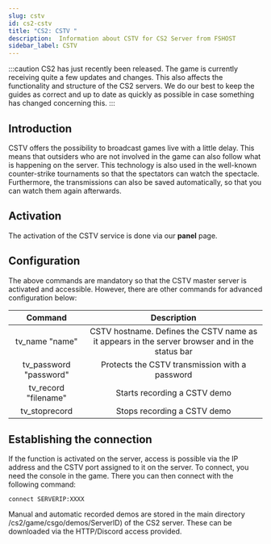 ```yaml
---
slug: cstv
id: cs2-cstv
title: "CS2: CSTV "
description:  Information about CSTV for CS2 Server from FSHOST
sidebar_label: CSTV
---
```




:::caution
CS2 has just recently been released. The game is currently receiving quite a few updates and changes. This also affects the functionality and structure of the CS2 servers. We do our best to keep the guides as correct and up to date as quickly as possible in case something has changed concerning this.
:::



## Introduction


CSTV offers the possibility to broadcast games live with a little delay. This means that outsiders who are not involved in the game can also follow what is happening on the server. This technology is also used in the well-known counter-strike tournaments so that the spectators can watch the spectacle. Furthermore, the transmissions can also be saved automatically, so that you can watch them again afterwards.



## Activation

The activation of the CSTV service is done via our **panel** page. 


## Configuration

The above commands are mandatory so that the CSTV master server is activated and accessible. However, there are other commands for advanced configuration below:

|            Command            |                         Description                         |
| :--------------------------: | :----------------------------------------------------------: |
|        tv_name "name"        | CSTV hostname. Defines the CSTV name as it appears in the server browser and in the status bar |
|    tv_password "password"    |       Protects the CSTV transmission with a password       |
|     tv_record "filename"     |             Starts recording a CSTV demo             |
|        tv_stoprecord         |            Stops recording a CSTV demo             |



## Establishing the connection

If the function is activated on the server, access is possible via the IP address and the CSTV port assigned to it on the server. To connect, you need the console in the game. There you can then connect with the following command:

```
connect SERVERIP:XXXX
```


Manual and automatic recorded demos are stored in the main directory /cs2/game/csgo/demos/ServerID) of the CS2 server. These can be downloaded via the HTTP/Discord access provided.
